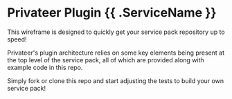 # Privateer Plugin {{ .ServiceName }}

This wireframe is designed to quickly get your service pack repository up to speed!

Privateer's plugin architecture relies on some key elements being present at the top level of the service pack, all of which are provided along with example code in this repo.

Simply fork or clone this repo and start adjusting the tests to build your own service pack!

